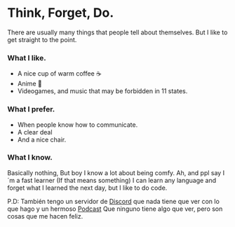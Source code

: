 # Think, Forget, Do.

There are usually many things that people tell about themselves. But I like to get straight to the point.

### What I like. 
- A nice cup of warm coffee ☕
- Anime 💖
- Videogames, and music that may be forbidden in 11 states. 

### What I prefer. 
- When people know how to communicate. 
- A clear deal 
- And a nice chair. 

### What I know. 
Basically nothing, But boy I know a lot about being comfy.
Ah, and ppl say I´m a fast learner (If that means something) I can learn any language and forget what I learned the next day, but I like to do code. 

P.D: También tengo un servidor de [Discord](https://discord.com/invite/kzwy5FH) que nada tiene que ver con lo que hago y un hermoso [Podcast](https://open.spotify.com/show/0hJlPgmcwCMAfgCTiownb2?si=jeZzbTlGTvy_jf2MqJAfaA)
Que ninguno tiene algo que ver, pero son cosas que me hacen feliz. 
